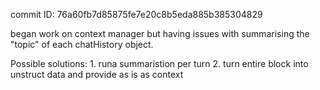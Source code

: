commit ID: 76a60fb7d85875fe7e20c8b5eda885b385304829

began work on context manager but having issues with summarising the "topic" of each chatHistory object. 

Possible solutions:
1\. runa summaristion per turn
2\. turn entire block into unstruct data and provide as is as context

